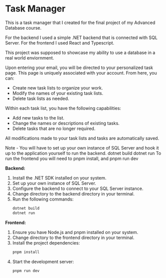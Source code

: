 # Task Manager

This is a task manager that I created for the final project of my Advanced Database course.

For the backend I used a simple .NET backend that is connected with SQL Server.
For the frontend I used React and Typescript.

This project was supposed to showcase my ability to use a database in a real world enviornment.

Upon entering your email, you will be directed to your personalized task page. This page is uniquely associated with your account. From here, you can:

* Create new task lists to organize your work.
* Modify the names of your existing task lists.
* Delete task lists as needed.

Within each task list, you have the following capabilities:

* Add new tasks to the list.
* Change the names or descriptions of existing tasks.
* Delete tasks that are no longer required.

All modifications made to your task lists and tasks are automatically saved.

Note - You will have to set up your own instance of SQL Server and hook it up to the application yourself to run the backend. dotnet build dotnet run
To run the frontend you will need to pnpm install, and pnpm run dev

**Backend:**

1.  Install the .NET SDK installed on your system.
2.  Set up your own instance of SQL Server.
3.  Configure the backend to connect to your SQL Server instance.
4.  Change directory to the backend directory in your terminal.
5.  Run the following commands:
    ```bash
    dotnet build
    dotnet run
    ```

**Frontend:**

1.  Ensure you have Node.js and pnpm installed on your system.
2.  Change directory to the frontend directory in your terminal.
3.  Install the project dependencies:
    ```bash
    pnpm install
    ```
4.  Start the development server:
    ```bash
    pnpm run dev
    ```

